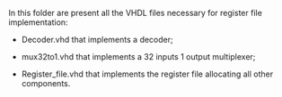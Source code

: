 In this folder are present all the VHDL files necessary for register file implementation:

- Decoder.vhd that implements a decoder;

- mux32to1.vhd that implements a 32 inputs 1 output multiplexer;

- Register_file.vhd that implements the register file allocating all other components.
